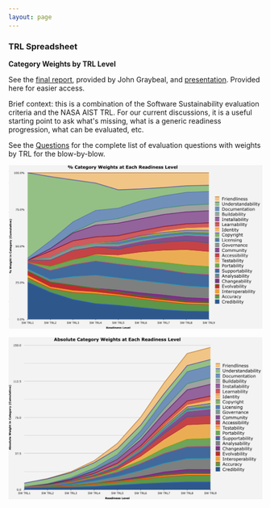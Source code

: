 ```yaml
---
layout: page
---
```


### TRL Spreadsheet ###

**Category Weights by TRL Level**

See the [final report](http://wiki.esipfed.org/images/7/73/ESIP_Technology_Evaluation_Framework_Recommendations.pdf), provided by John Graybeal, and [presentation](http://wiki.esipfed.org/images/7/7d/ESIP_Technology_Evaluation_Framework_Recommendations_Slides.pdf). Provided here for easier access.

Brief context: this is a combination of the Software Sustainability evaluation criteria and the NASA AIST TRL. For our current discussions, it is a useful starting point to ask what's missing, what is a generic readiness progression, what can be evaluated, etc. 

See the [Questions](FeatureWeights.html) for the complete list of evaluation questions with weights by TRL for the blow-by-blow.

![Cumulative Weights](images/trl_cumulative_weights.png)

![Absolute Weights](images/trl_absolute_weights.png)


